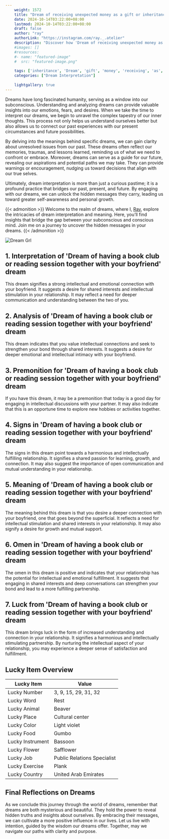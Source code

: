 ```yaml
---
    weight: 1572
    title: "Dream of receiving unexpected money as a gift or inheritance."  # Assuming 'title' column exists
    date: 2024-10-14T03:22:00+08:00
    lastmod: 2024-10-14T03:22:00+08:00
    draft: false
    author: "ray"
    authorLink: "https://instagram.com/ray._.atelier"
    description: "Discover how 'Dream of receiving unexpected money as a gift or inheritance.' can interpret your future and uncover its significant meanings in your life."
    #images: []
    #resources:
    #- name: "featured-image"
    #  src: "featured-image.png"
    
    tags: ['inheritance', 'Dream', 'gift', 'money', 'receiving', 'as', 'unexpected']
    categories: ["Dream Interpretation"]
    
    lightgallery: true
---
```

    
Dreams have long fascinated humanity, serving as a window into our subconscious. Understanding and analyzing dreams can provide valuable insights into our emotions, fears, and desires. When we take the time to interpret our dreams, we begin to unravel the complex tapestry of our inner thoughts. This process not only helps us understand ourselves better but also allows us to connect our past experiences with our present circumstances and future possibilities.

By delving into the meanings behind specific dreams, we can gain clarity about unresolved issues from our past. These dreams often reflect our memories, traumas, and lessons learned, reminding us of what we need to confront or embrace. Moreover, dreams can serve as a guide for our future, revealing our aspirations and potential paths we may take. They can provide warnings or encouragement, nudging us toward decisions that align with our true selves.

Ultimately, dream interpretation is more than just a curious pastime; it is a profound practice that bridges our past, present, and future. By engaging with our dreams, we can unlock the hidden messages they carry, leading us toward greater self-awareness and personal growth.

{{< admonition >}}
Welcome to the realm of dreams, where I, [Ray](https://instagram.com/ray._.atelier), explore the intricacies of dream interpretation and meaning. Here, you’ll find insights that bridge the gap between your subconscious and conscious mind. Join me on a journey to uncover the hidden messages in your dreams.
{{< /admonition >}}

![Dream Grl](https://cdn.pixabay.com/photo/2017/11/02/03/35/gothic-2910057_1280.jpg "Dream Grl")

## 1. Interpretation of 'Dream of having a book club or reading session together with your boyfriend' dream
 This dream signifies a strong intellectual and emotional connection with your boyfriend. It suggests a desire for shared interests and intellectual stimulation in your relationship. It may reflect a need for deeper communication and understanding between the two of you.

## 2. Analysis of 'Dream of having a book club or reading session together with your boyfriend' dream
 This dream indicates that you value intellectual connections and seek to strengthen your bond through shared interests. It suggests a desire for deeper emotional and intellectual intimacy with your boyfriend.

## 3. Premonition for 'Dream of having a book club or reading session together with your boyfriend' dream
 If you have this dream, it may be a premonition that today is a good day for engaging in intellectual discussions with your partner. It may also indicate that this is an opportune time to explore new hobbies or activities together.

## 4. Signs in 'Dream of having a book club or reading session together with your boyfriend' dream
 The signs in this dream point towards a harmonious and intellectually fulfilling relationship. It signifies a shared passion for learning, growth, and connection. It may also suggest the importance of open communication and mutual understanding in your relationship.

## 5. Meaning of 'Dream of having a book club or reading session together with your boyfriend' dream
 The meaning behind this dream is that you desire a deeper connection with your boyfriend, one that goes beyond the superficial. It reflects a need for intellectual stimulation and shared interests in your relationship. It may also signify a desire for growth and mutual support.

## 6. Omen in 'Dream of having a book club or reading session together with your boyfriend' dream
 The omen in this dream is positive and indicates that your relationship has the potential for intellectual and emotional fulfillment. It suggests that engaging in shared interests and deep conversations can strengthen your bond and lead to a more fulfilling partnership.

## 7. Luck from 'Dream of having a book club or reading session together with your boyfriend' dream
 This dream brings luck in the form of increased understanding and connection in your relationship. It signifies a harmonious and intellectually stimulating partnership. By nurturing the intellectual aspect of your relationship, you may experience a deeper sense of satisfaction and fulfillment.

## Lucky Item Overview
| Lucky Item          | Value              |
|---------------|--------------------|
| Lucky Number        | 3, 9, 15, 29, 31, 32  |
| Lucky Word          | Rest |
| Lucky Animal        | Beaver |
| Lucky Place         | Cultural center     |
| Lucky Color         | Light violet     |
| Lucky Food          | Gumbo      |
| Lucky Instrument    | Bassoon |
| Lucky Flower        | Safflower    |
| Lucky Job           | Public Relations Specialist       |
| Lucky Exercise      | Plank  |
| Lucky Country       | United Arab Emirates    |


##  Final Reflections on Dreams

As we conclude this journey through the world of dreams, remember that dreams are both mysterious and beautiful. They hold the power to reveal hidden truths and insights about ourselves. By embracing their messages, we can cultivate a more positive influence in our lives. Let us live with intention, guided by the wisdom our dreams offer. Together, may we navigate our paths with clarity and purpose.

